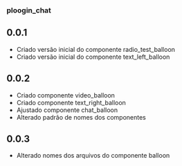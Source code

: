 ### ploogin_chat

## 0.0.1
* Criado versão inicial do componente radio_test_balloon
* Criado versão inicial do componente text_left_balloon

## 0.0.2
* Criado componente video_balloon
* Criado componente text_right_balloon
* Ajustado componente chat_balloon
* Alterado padrão de nomes dos componentes

## 0.0.3
* Alterado nomes dos arquivos do componente balloon
